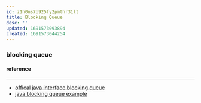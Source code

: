 ```yaml
---
id: z1h0ns7o925fy2pmthr31lt
title: Blocking Queue
desc: ''
updated: 1691573093894
created: 1691573044254
---
```

### blocking queue

#### reference
------
- [offical java interface blocking queue](https://docs.oracle.com/javase/8/docs/api/java/util/concurrent/BlockingQueue.html)
- [java blocking queue example](https://www.digitalocean.com/community/tutorials/java-blockingqueue-example)
